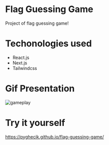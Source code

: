 # Flag Guessing Game
 Project of flag guessing game!
 # Techonologies used
 - React.js
 - Next.js
 - Tailwindcss 
# Gif Presentation
![gameplay](https://user-images.githubusercontent.com/127633002/226165460-f09e13b9-6285-44e4-ab23-198d37972682.gif)
 # Try it yourself
 https://pyghecik.github.io/flag-guessing-game/

